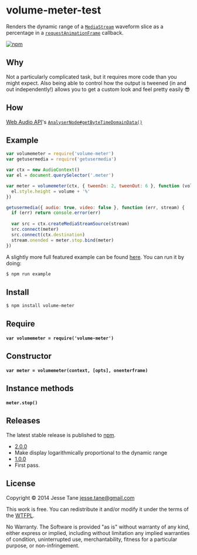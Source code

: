 # volume-meter-test
Renders the dynamic range of a [`MediaStream`](https://developer.mozilla.org/en-US/docs/Web/API/MediaStream) waveform slice as a percentage in a [`requestAnimationFrame`](https://developer.mozilla.org/en-US/docs/Web/API/window.requestAnimationFrame) callback.

[![npm](http://img.shields.io/npm/v/volume-meter.svg?style=flat-square)](http://www.npmjs.org/volume-meter)

## Why
Not a particularly complicated task, but it requires more code than you might expect. Also being able to control how the output is tweened (in and out independently!) allows you to get a custom look and feel pretty easily 😎

## How
[Web Audio API](https://developer.mozilla.org/en-US/docs/Web/API/Web_Audio_API)'s [`AnalyserNode#getByteTimeDomainData()`](https://developer.mozilla.org/en-US/docs/Web/API/AnalyserNode.getByteTimeDomainData)

## Example
```javascript
var volumemeter = require('volume-meter')
var getusermedia = require('getusermedia')

var ctx = new AudioContext()
var el = document.querySelector('.meter')

var meter = volumemeter(ctx, { tweenIn: 2, tweenOut: 6 }, function (volume) {
  el.style.height = volume + '%'
})

getusermedia({ audio: true, video: false }, function (err, stream) {
  if (err) return console.error(err)
  
  var src = ctx.createMediaStreamSource(stream)
  src.connect(meter)
  src.connect(ctx.destination)
  stream.onended = meter.stop.bind(meter)
})
```
A slightly more full featured example can be found [here](https://github.com/jessetane/volume-meter/tree/master/example). You can run it by doing:
```bash
$ npm run example
```

## Install
```bash
$ npm install volume-meter
```

## Require
#### `var volumemeter = require('volume-meter')`

## Constructor
#### `var meter = volumemeter(context, [opts], onenterframe)`

## Instance methods
#### `meter.stop()`

## Releases
The latest stable release is published to [npm](http://npmjs.org/volume-meter).
* [2.0.0](https://github.com/jessetane/volume-meter/archive/2.0.0.tar.gz)
 * Make display logarithmically proportional to the dynamic range
* [1.0.0](https://github.com/jessetane/volume-meter/archive/1.0.0.tar.gz)
 * First pass.

## License
Copyright © 2014 Jesse Tane <jesse.tane@gmail.com>

This work is free. You can redistribute it and/or modify it under the
terms of the [WTFPL](http://www.wtfpl.net/txt/copying).

No Warranty. The Software is provided "as is" without warranty of any kind, either express or implied, including without limitation any implied warranties of condition, uninterrupted use, merchantability, fitness for a particular purpose, or non-infringement.
